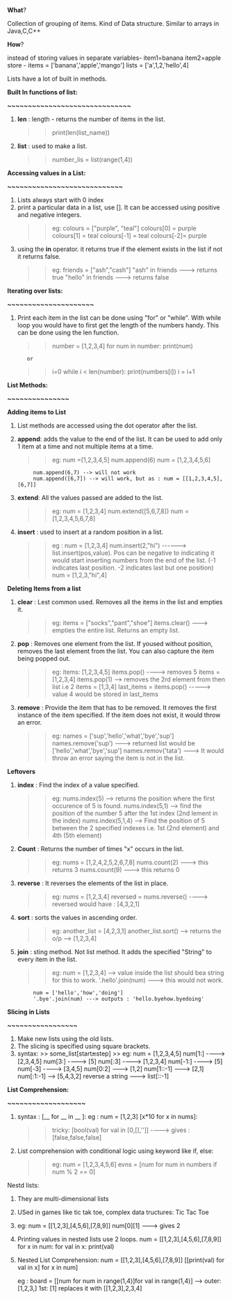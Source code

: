 **What**?

Collection of grouping of items. 
Kind of Data structure. 
Similar to arrays in Java,C,C++

**How**?

instead of storing values in separate variables- 
item1=banana
item2=apple
store -
items = ['banana','apple','mango']
lists = ['a',1,2,'hello',4]

Lists have a lot of built in methods.

**Built In functions of list:**

**~~~~~~~~~~~~~~~~~~~~~~~~~~~~~~**
1. **len** : length - returns the number of items in the list.
    >> print(len(list_name))
2. **list** : used to make a list. 
    >> number_lis = list(range(1,4))

**Accessing values in a List:**

**~~~~~~~~~~~~~~~~~~~~~~~~~~~~**
1. Lists always start with 0 index
2. print a particular data in a list, use []. It can be accessed using positive and negative integers.
    >> eg: colours = ["purple", "teal"]
            colours[0] = purple
            colours[1] = teal
            colours[-1] = teal
            colours[-2]= purple
3. using the **in** operator. it returns true if the element exists in the list if not it returns false. 
    >> eg: friends = ["ash","cash"]
            "ash" in friends ---> returns true
            "hello" in friends ---> returns false

**Iterating over lists:**

**~~~~~~~~~~~~~~~~~~~~~**
1. Print each item in the list can be done using "for" or "while". With while loop you would have to first get the length of the numbers handy. This can be done using the len function.
   >> number = [1,2,3,4]
      for num in number:
         print(num)

          or
      
    >> i=0
      while i < len(number):
         print(numbers[i])
         i = i+1
    

**List Methods:**

**~~~~~~~~~~~~~~~**

**Adding items to List**

1. List methods are accessed using the dot operator after the list.
2. **append**: adds the value to the end of the list. It can be used to add only 1 item at a time and not multiple items at a time.
    >> eg: num =[1,2,3,4,5]
            num.append(6)
            num = [1,2,3,4,5,6]

            num.append(6,7) --> will not work
            num.append([6,7]) --> will work, but as : num = [[1,2,3,4,5],[6,7]]
            
3. **extend**: All the values passed are added to the list. 
    >> eg: num = [1,2,3,4]
            num.extend([5,6,7,8])
            num =[1,2,3,4,5,6,7,8]

4. **insert** : used to insert at a random position in a list. 
    >> eg : num = [1,2,3,4]
            num.insert(2,"hi") ------> list.insert(pos,value). Pos can be negative to indicating it would start inserting numbers from the end of the list. (-1 indicates last position. -2 indicates last but one position)
            num = [1,2,3,"hi",4]

**Deleting Items from a list**

1. **clear** : Lest common used. Removes all the items in the list and empties it. 
    >> eg: items = ["socks","pant","shoe"]
            items.clear() ---> empties the entire list. Returns an empty list.

2. **pop** : Removes one element from the list. If yoused without position, removes the last element from the list. You can also capture the item being popped out. 
    >> eg: items: [1,2,3,4,5]
            items.pop() ----> removes 5
            items = [1,2,3,4]
            items.pop(1) --> removes the 2rd element from then list i.e 2
            items = [1,3,4]
            last_items = items.pop() -----> value 4 would be stored in last_items

3. **remove** : Provide the item that has to be removed. It removes the first instance of the item specified. If the item does not exist, it would throw an error.
    >> eg: names = ['sup','hello','what','bye','sup']
            names.remove('sup') ---> returned list would be ['hello','what','bye','sup']
            names.remov('tata') ---> It would throw an error saying the item is not in the list.

**Leftovers** 

1. **index** : Find the index of a value specified.
    >> eg: nums.index(5) --> returns the position where the first occurence of 5 is found.
            nums.index(5,1) --> find the position of the number 5 after the 1st index (2nd lement in the index)
            nums.index(5,1,4) --> Find the position of 5 between the 2 specified indexes i.e. 1st (2nd element) and 4th (5th element)
2. **Count** : Returns the number of times "x" occurs in the list.
    >> eg: nums = [1,2,4,2,5,2,6,7,8]
            nums.count(2) ---> this returns 3
            nums.count(9) ---> this returns 0

3. **reverse** : It reverses the elements of the list in place. 
    >> eg: nums = [1,2,3,4]
            reversed = nums.reverse()
            ----> reversed would have : [4,3,2,1]

4. **sort** : sorts the values in ascending order. 
    >> eg: another_list = [4,2,3,1]
            another_list.sort() --> returns the o/p --> [1,2,3,4]

5. **join** : sting method. Not list method. It adds the specified "String" to every item in the list. 
    >> eg: num = [1,2,3,4] --> value inside the list should bea string for this to work.
            '.hello'.join(num) ---> this would not work.

            num = ['hello','how','doing']
            '.bye'.join(num) ---> outputs : 'hello.byehow.byedoing'

**Slicing in Lists**

**~~~~~~~~~~~~~~~~~**
1. Make new lists using the old lists. 
2. The slicing is specified using square brackets. 
3. syntax:
        >> some_list[start:end:step]
        >> eg: num = [1,2,3,4,5]
                num[1:] ----> [2,3,4,5]
                num[3:] ----> [5]
                num[:3] ----> [1,2,3,4]
                num[-1:] ----> [5]
                num[-3] ----> [3,4,5]
                num[0:2] ---> [1,2]
                num[1::-1] ---> [2,1]
                num[:1:-1] --> [5,4,3,2]
                reverse a string ---> list[::-1]

**List Comprehension:**

**~~~~~~~~~~~~~~~~~~~**
1. syntax :
    [__ for __ in __ ]:
    eg :
    num = [1,2,3]
    [x*10 for x in nums]:
    >> tricky: [bool(val) for val in [0,[],'']] ----> gives : [false,false,false]
2. List comprehension with conditional logic using keyword like if, else:
    >> eg: num = [1,2,3,4,5,6]
            evns = [num for num in numbers if num % 2 == 0]

Nestd lists:
1. They are multi-dimensional lists
2. USed in games like tic tak toe, complex data tructures: Tic Tac Toe
3. eg: num = [[1,2,3],[4,5,6],[7,8,9]]
        num[0][1] ---> gives 2
4. Printing values in nested lists use 2 loops. 
    num = [[1,2,3],[4,5,6],[7,8,9]]
    for x in num:
        for val in x:
            print(val)

5. Nested List Comprehension:
    num = [[1,2,3],[4,5,6],[7,8,9]]
    [[print(val) for val in x] for x in num]

    eg :
    board = [[num for num in range(1,4)]for val in range(1,4)]
        --> outer: [1,2,3,]
        1st: [1] replaces it with [[1,2,3],2,3,4]
        
        